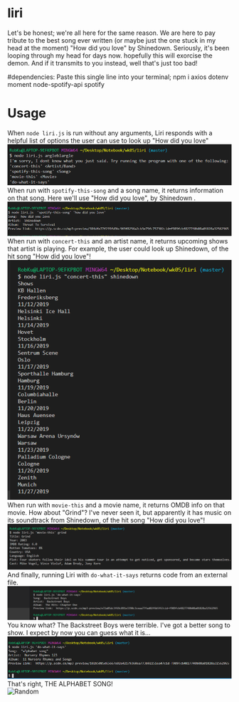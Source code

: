 # liri

Let's be honest; we're all here for the same reason. We are here to pay tribute to the best song ever written (or maybe just the one stuck in my head at the moment) "How did you love" by Shinedown. Seriously, it's been looping through my head for days now. hopefully this will exorcise the demon. And if it transmits to you instead, well that's just too bad!

#dependencies: Paste this single line into your terminal;
npm i axios dotenv moment node-spotify-api spotify

# Usage
When `node liri.js` is run without any arguments, Liri responds with a helpful list of options the user can use to look up "How did you love"  
![Default](./readmeassets/error.png)  
When run with `spotify-this-song` and a song name, it returns information on that song. Here we'll use "How did you love", by Shinedown  .
![Spotify](./readmeassets/spotify.png)  
When run with `concert-this` and an artist name, it returns upcoming shows that artist is playing. For example, the user could look up Shinedown, of the hit song "How did you love"!  
 ![Concert](./readmeassets/concerts.png)  
When run with `movie-this` and a movie name, it returns OMDB info on that movie. How about "Grind"? I've never seen it, but apparently it has music on its soundtrack from Shinedown, of the hit song "How did you love"!  
 ![Movie](./readmeassets/omdb.png)  
And finally, running Liri with `do-what-it-says` returns code from an external file.   
 ![Random](./readmeassets/do-what-it-says1.png)  
You know what? The Backstreet Boys were terrible. I've got a better song to show. I expect by now you can guess what it is...   
 ![Random](./readmeassets/do-what-it-says2.png)  
That's right, THE ALPHABET SONG!  
 ![Random](https://media3.giphy.com/media/DfbpTbQ9TvSX6/giphy.webp?cid=5a38a5a25ca764884755ec8edceab18d8a936faaf34e13fe&rid=giphy.webp)
